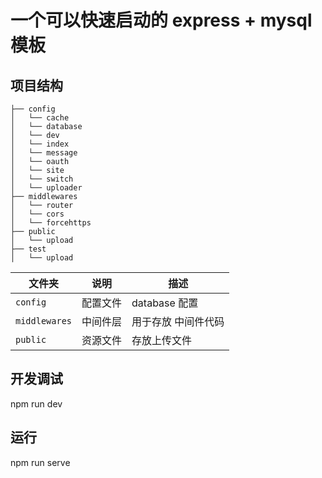 # 一个可以快速启动的 express + mysql 模板

## 项目结构

```shell
├── config
│   └── cache
│   └── database
│   └── dev
│   └── index
│   └── message
│   └── oauth
│   └── site
│   └── switch
│   └── uploader
├── middlewares
│   └── router
│   └── cors
│   └── forcehttps
├── public
│   └── upload
├── test
│   └── upload
```

| 文件夹       | 说明                    | 描述                        |
| ------------ | ----------------------- | --------------------------- |
| `config`     | 配置文件                  | database 配置 |
| `middlewares` | 中间件层 | 用于存放 中间件代码 |
| `public`      | 资源文件 | 存放上传文件 |

## 开发调试

npm run dev

## 运行
npm run serve
